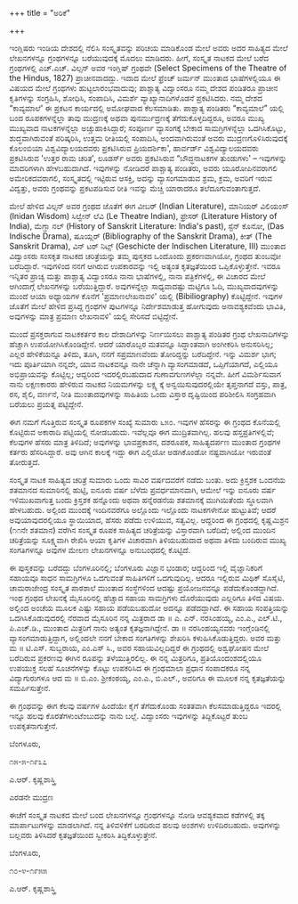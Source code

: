 +++
title = "ಅರಿಕೆ"

+++


ಇಂಗ್ಲಿಷರು ಇಂಡಿಯ ದೇಶದಲ್ಲಿ ನೆಲಿಸಿ ಸಂಸ್ಕೃತವನ್ನು ಪರಿಚಯ ಮಾಡಿಕೊಂಡ ಮೇಲೆ ಅವರು ಅದರ ಸಾಹಿತ್ಯದ ಮೇಲೆ ಲೇಖನಗಳನ್ನೂ ಗ್ರಂಥಗಳನ್ನೂ ಬರೆಯುವುದಕ್ಕೆ ಮೊದಲು ಮಾಡಿದರು. ಹೀಗೆ, ಸಂಸ್ಕೃತ ನಾಟಕದ ಮೇಲೆ ಬರೆದ ಗ್ರಂಥಗಳಲ್ಲಿ ಎಚ್.ಎಚ್. ವಿಲ್ಸನ್ ಅವರ ಇಂಗ್ಲಿಷ್ ಗ್ರಂಥವೇ (Select Specimens of the Theatre of the Hindus, 1827) ಪ್ರಾಚೀನವಾದದ್ದು. ಇದಾದ ಮೇಲೆ ಫ್ರೆಂಚ್ ಜರ್ಮನ್ ಮುಂತಾದ ಭಾಷೆಗಳಲ್ಲಿಯೂ ಈ ವಿಷಯದ ಮೇಲೆ ಗ್ರಂಥಗಳು ಹುಟ್ಟಲಾರಂಭವಾದುವು; ಪಾಶ್ಚಾತ್ಯ ವಿದ್ವಾಂಸರೂ ನಮ್ಮ ದೇಶದ ಪಂಡಿತರೂ ಪ್ರಾಚೀನ ಕೃತಿಗಳನ್ನು ಸಂಗ್ರಹಿಸಿ, ಶೋಧಿಸಿ, ಸಂಪಾದಿಸಿ, ವಿಮರ್ಶೆ ವ್ಯಾಖ್ಯಾನಾದಿಗಳೊಡನೆ ಪ್ರಕಟಿಸಿದರು. ನಮ್ಮ ದೇಶದ “ಕಾವ್ಯಮಾಲೆ' ಈ ಪ್ರಕಟನ ಕಾರ್ಯದಲ್ಲಿ ಅಮೋಘವಾದ ಕೆಲಸಮಾಡಿತು. ಪಾಶ್ಚಾತ್ಯ ಪಂಡಿತರು “ಕಾವ್ಯಮಾಲೆ” ಯಲ್ಲಿ ಬಂದ ರೂಪಕಗಳನ್ನೆಲ್ಲಾ ತಾವು ಮುದ್ರಣಕ್ಕೆ ಅಥವಾ ಪುನರ್ಮುದ್ರಣಕ್ಕೆ ತೆಗೆದುಕೊಳ್ಳದಿದ್ದರೂ, ಅವರೂ ಮುಖ್ಯ ಮುಖ್ಯವಾದ ನಾಟಕಗಳನ್ನೆಲ್ಲಾ ಅಚ್ಚುಹಾಕಿಸಿದ್ದಾರೆ; ಸಂಪೂರ್ಣ ವ್ಯಾಸಂಗಕ್ಕೆ ಬೇಕಾದ ಸಾಮಗ್ರಿಗಳನ್ನೆಲ್ಲಾ ಒದಗಿಸಿಕೊಟ್ಟು, ಶುದ್ಧವಾಗಿರುವಂತೆ ಪರಿಷ್ಕರಿಸಿ, ಉತ್ತಮ ರೀತಿಯಲ್ಲಿ ಸಂಪಾದಿಸಿ, ಅಂದವಾಗಿರುವಂತೆ ಅವರು ಮುದ್ರಣಗೊಳಿಸಿರುವುದಕ್ಕೆ ಕೊಲಂಬಿಯಾ ವಿಶ್ವವಿದ್ಯಾಲಯದವರು ಪ್ರಕಟಿಸಿರುವ ಪ್ರಿಯದರ್ಶಿಕಾ', ಹಾರ್ವರ್ಡ್ ವಿಶ್ವವಿದ್ಯಾಲಯದವರು ಪ್ರಕಟಿಸಿರುವ 'ಉತ್ತರ ರಾಮ ಚರಿತ', ಲೂಡರ್ಸ್ ಅವರು ಪ್ರಕಟಿಸಿರುವ “ಬೌದ್ಧನಾಟಕಗಳ ತುಂಡುಗಳು' – ಇವುಗಳನ್ನು ಮಾದರಿಗಳಾಗಿ ಹೇಳಬಹುದಾಗಿದೆ. ಇವುಗಳನ್ನು ನೋಡಿದರೆ ಪಾಶ್ಚಾತ್ಯ ಪಂಡಿತರು, ಅವರು ಯೂರೋಪಿನವರಾಗಲಿ ಅಮೇರಿಕದವರಾಗಲಿ, ಸಂಸ್ಕೃತದಲ್ಲಿ ಇಟ್ಟಿರುವ ಆಸಕ್ತಿ, ಅದನ್ನು ವ್ಯಾಸಂಗಮಾಡುವ ಶ್ರಮ, ಕ್ರಮ, ಅವರಿಗೆ ಇರುವ ವಿದ್ವತ್ತು, ಅವರು ಗ್ರಂಥವನ್ನು ಪ್ರಕಟಪಡಿಸುವ ರೀತಿ ಇವನ್ನು ಮೆಚ್ಚಿ ಯಾರಾದರೂ ತಲೆದೂಗುವಂತಾಗುತ್ತದೆ.

ಮೇಲೆ ಹೇಳಿದ ವಿಲ್ಸನ್ ಅವರ ಗ್ರಂಥದ ಜೊತೆಗೆ ಈಗ ವೀಬರ್ (Indian Literature), ಮಾನಿಯರ್‌ ವಿಲಿಯಂಸ್ (Inidan Wisdom) ಸಿಲ್ವೇನ್ ಲೆವಿ (Le Theatre Indian), ಫ್ರೇಸರ್‌ (Literature History of India), ಮೆಗ್ಡಾ ನಲ್ (History of Sanskrit Literature: India's past), ಸ್ಟೆನ್ ಕೊನೋ, (Das Indische Drama), ಷೂಯ್ಲರ್ (Bibliography of the Sanskrit Drama), ಕೀತ್ (The Sanskrit Drama), ವಿನ್ ಟರ್ ನಿಟ್ಸ್ (Geschicte der Indischen Literature, III) ಮುಂತಾದ ವಿದ್ವಾಂಸರು ಸಂಸಕೃತ ನಾಟಕದ ಚರಿತ್ರೆಯನ್ನು ತಮ್ಮ ಪುಸ್ತಕದ ಒಂದೊಂದು ಪ್ರಕರಣವಾಗಿಯೋ, ಗ್ರಂಥದ ತುಂಬವೋ ಬರೆದಿದ್ದಾರೆ. ಇವುಗಳಿಂದ ನನಗೆ ಆಗಿರುವ ಉಪಕಾರವನ್ನು ಇಲ್ಲಿ ಅತ್ಯಂತ ಕೃತಜ್ಞತೆಯಿಂದ ಒಪ್ಪಿಕೊಳ್ಳುತ್ತೇನೆ. ಇವರೂ ಇನ್ನಿತರ ಪ್ರಾಚ್ಯ ಮತ್ತು ಪಾಶ್ಚಾತ್ಯ ವಿದ್ವಾಂಸರೂ ನಾನಾ ಭಾಷೆಗಳಲ್ಲಿ, ನಾನಾ ಪತ್ರಿಕೆಗಳಲ್ಲಿ, ಈ ವಿಚಾರದ ಮೇಲೆ ಆಗಿಂದಾಗ್ಗೆ ಲೇಖನಗಳನ್ನು ಬರೆಯುತ್ತಿದ್ದಾರೆ. ಅವುಗಳನ್ನೆಲ್ಲಾ ಸಾಧ್ಯವಾದಷ್ಟು ಮಟ್ಟಿಗೂ ಓದಿ, ಮುಖ್ಯವಾದವುಗಳನ್ನು ಮುಂದೆ ಆಯಾ ಅಧ್ಯಾಯಗಳ ಕೊನೆಗೆ 'ಪ್ರಮಾಣಲೇಖನಾವಳಿ' ಯಲ್ಲಿ (Bibiliography) ಕೊಟ್ಟಿದ್ದೇನೆ. ಇವುಗಳ ಜೊತೆಗೆ ಮೇಲೆ ಹೇಳಿದ ಪ್ರಸಿದ್ದ ಗ್ರಂಥಗಳ ಪುಟಗಳನ್ನೂ ನಿರ್ದೇಶಮಾಡುತ್ತ ಹೋಗುವುದು ಅನಾವಶ್ಯಕವೆಂದು ಭಾವಿತಿ, ಅವುಗಳನ್ನು ಮಾತ್ರ ಪ್ರಮಾಣ ಲೇಖನಾವಳಿ' ಯಲ್ಲಿ ಸೇರಿಸದೆ ಬಿಟ್ಟಿದ್ದೇನೆ.

ಮುಂದೆ ಪ್ರಸಕ್ತರಾಗುವ ನಾಟಕಕರ್ತರ ಕಾಲ ದೇಶಾದಿಗಳನ್ನು ನಿರ್ಣಯಿಸಲು ಪಾಶ್ಚಾತ್ಯ ಪಂಡಿತರ ಗ್ರಂಥ ಲೇಖನಾದಿಗಳನ್ನು ಹೆಚ್ಚಾಗಿ ಉಪಯೋಗಿಸಿಕೊಂಡಿದ್ದೇನೆ. ಆದರೆ ಯಾರೊಬ್ಬರ ಮತವನ್ನೂ ಸಿದ್ಧಾಂತವಾಗಿ ಅಂಗೀಕರಿಸಿ ಅನುಸರಿಸಿಲ್ಲ; ಎಲ್ಲರ ಹೇಳಿಕೆಯನ್ನೂ ತಿಳಿದು, ತೂಗಿ, ನನಗೆ ಸಪ್ರಮಾಣವೆಂದು ತೋರಿದ್ದನ್ನು ಬರೆದಿದ್ದೇನೆ. ಇನ್ನು ವಿಮರ್ಶ ಭಾಗ; ಇದು ಪೂರ್ತಿಯಾಗಿ ನನ್ನದೇ, ಯಾವ ನಾಟಕವನ್ನೂ ನಾನೇ ಚೆನ್ನಾಗಿ ವ್ಯಾಸಂಗಮಾಡದೆ, ಒಪ್ಪಿಗೆಯಾಗದೆ, ಎಲ್ಲಿಯೂ ಅಭಿಪ್ರಾಯವನ್ನು ಕೊಟ್ಟಿಲ್ಲ; ಆದ್ದರಿಂದ ಇದರಲ್ಲಿರಬಹುದಾದ ಗುಣಾವಗುಣಗಳೆಲ್ಲಾ ನನ್ನವೇ. ಹೀಗೆ ವಿಮರ್ಶಿಸುವಾಗ ನಾನು ಲಕ್ಷಣಕಾರರು ಹೇಳಿರುವ ನಾಟಕದ ನಿಯಮಗಳನ್ನು ಲಕ್ಷ್ಯ ಕ್ಕೆ ಅನ್ವಯಿಸುವುದರಲ್ಲಿಯೇ ತೃಪ್ತನಾಗದೆ ವಸ್ತು, ಪಾತ್ರ, ರಸ, ಶೈಲಿ, ವರ್ಣನೆ, ನೀತಿ ಮುಂತಾದವುಗಳನ್ನು ಸಾಹಿತಿಯ ಒಂದು ವಿಸ್ತಾರ ದೃಷ್ಟಿಯಿಂದ ಪರಿಶೀಲಿಸಿ ಸಂಗ್ರಹವಾಗಿ ಬರೆಯಲು ಪ್ರಯತ್ನ ಪಟ್ಟಿದ್ದೇನೆ.

ಈಗ ನಮಗೆ ಗೊತ್ತಿರುವ ಸಂಸ್ಕೃತ ರೂಪಕಗಳ ಸಂಖ್ಯೆ ಸುಮಾರು ೬೫೦. ಇವುಗಳ ಹೆಸರನ್ನು ಈ ಗ್ರಂಥದ ಕೊನೆಯಲ್ಲಿ ಕೊಟ್ಟಿರುವ ಅಕಾರಾದಿ ಪಟ್ಟಿಯಲ್ಲಿ ನೋಡಬಹುದು. ಇವೆಲ್ಲವೂ ಈಗ ಮುದ್ರಿತವಾಗಿಲ್ಲ. ಹಲವು ಹಸ್ತಪ್ರತಿಗಳಲ್ಲಿವೆ; ಕೆಲವುಗಳ ಹೆಸರು ಮಾತ್ರ ತಿಳಿದಿದೆ; ಅವುಗಳನ್ನು ಭಾವಪ್ರಕಾಶನ, ದಶರೂಪಕ, ಸಾಹಿತ್ಯದರ್ಪಣ ಮುಂತಾದ ಗ್ರಂಥಗಳ ಕರ್ತರು ಹೆಸರಿಸಿದ್ದಾರೆ. ಅವು ಆಗಿನ ಕಾಲಕ್ಕೆ ಇದ್ದು ಈಗ ಎಲ್ಲಿಯೋ ಅಡಗಿಕೊಂಡೋ ನಷ್ಟವಾಗಿಯೋ ಇರುವಂತೆ ತೋರುತ್ತದೆ.

ಸಂಸ್ಕೃತ ನಾಟಕ ಸಾಹಿತ್ಯದ ಚರಿತ್ರೆ ಸುಮಾರು ಒಂದು ಸಾವಿರ ವರ್ಷದವರೆಗೆ ನಡೆದು ಬಂತು. ಅದು ಕ್ರಿಸ್ತಶಕ ಒಂದನೆಯ ಶತಮಾನದ ಸುಮಾರಿನಲ್ಲಿ ಹುಟ್ಟಿ, ಐನೂರು ವರ್ಷ ಬೆಳೆದು ಪ್ರವರ್ಧಮಾನವಾಗಿ, ಆಮೇಲೆ ಇನ್ನು ಐನೂರು ವರ್ಷ ಇಳಿಮುಖವಾಗುತ್ತ ಬಂದು ಕ್ರಿಸ್ತಶಕ ಹನ್ನೊಂದು ಅಥವಾ ಹನ್ನೆರಡನೆಯ ಶತಮಾನಕ್ಕೆ ಮುಗಿಯಿತೆಂದು ಸ್ಥೂಲವಾಗಿ ಹೇಳಬಹುದು. ಅಲ್ಲಿಂದ ಮುಂದಕ್ಕೆ ಇಂದಿನವರೆಗೂ ಅಲ್ಲೊಂದು ಇಲ್ಲೊಂದು ನಾಟಕಗಳೇನೋ ಹುಟ್ಟುತಿವೆ; ಆದರೆ ಅವುಯಾವುದರಲ್ಲಿಯೂ ಸ್ಥಾಯಿಯಾದ, ಹೆಸರು ಪಡೆದು ಉಳಿಯುವ, ಸತ್ವವಿಲ್ಲ. ಆದ್ದರಿಂದ ಈ ಗ್ರಂಥದಲ್ಲಿ ಕೃಷ್ಣಮಿಶ್ರನ (೧೧ನೇ ಶತಮಾನ) ವರೆಗಿನ ಸಂಸ್ಕೃತ ರೂಪಕ ಸಾಹಿತ್ಯದ ಚರಿತ್ರೆಯನ್ನು ವಿಸ್ತಾರವಾಗಿ ಬರೆದಿದೆ; ಅಲ್ಲಿಂದ ಮುಂದಿನ ಚರಿತ್ರೆಯನ್ನು ಸೂಕ್ಷ್ಮವಾಗಿ ರೇಖಿಸಿ ಆಯಾ ಕೃತಿಗಳ ವಿಚಾರವಾಗಿ ತಿಳಿಯಬಹುದಾದ ಅಥವಾ ತಿಳಿದು ಬಂದಿರುವ ಮುಖ್ಯ ಸಂಗತಿಗಳನ್ನೂ ಅವುಗಳ ಮೇಲಣ ಲೇಖನಗಳನ್ನೂ ಅನುಬಂಧದಲ್ಲಿ ಕೊಟ್ಟಿದೆ.

ಈ ಪುಸ್ತಕವನ್ನು ಬರೆದದ್ದು ಬೆಂಗಳೂರಿನಲ್ಲಿ; ಬೆಂಗಳೂರು ವಿಜ್ಞಾನ ಭಂಡಾರ; ಆದ್ದರಿಂದ ಇಲ್ಲಿ ವೈಜ್ಞಾನಿಕರಿಗೆ ಸಹಾಯವೂ ಸಾಧನ ಸಾಮಗ್ರಿಗಳೂ ಒದಗುವಂತೆ ಸಾಹಿತಿಗಳಿಗೆ ಒದಗುವುದಿಲ್ಲ. ಆದರೂ ಇಲ್ಲಿರುವ ಮಿಥಿಕ್ ಸೊಸೈಟಿ, ಚಾಮರಾಜೇಂದ್ರ ಸಂಸ್ಕೃತ ಪಾಠಶಾಲೆ ಮುಂತಾದ ಸಂಸ್ಥೆಗಳಿಂದ ಆದಷ್ಟು ಪ್ರಯೋಜನವನ್ನೂ ಪಡೆದುಕೊಂಡದ್ದಾಗಿದೆ. ಇಂಥ ಗ್ರಂಥದ ಲೇಖನಕ್ಕೆ ಮೈಸೂರಿನಲ್ಲಿ ಹೆಚ್ಚಾದ ಸಹಾಯ ಸಾಮಗ್ರಿಗಳು ದೊರೆಯುವುದು ಎಲ್ಲರಿಗೂ ತಿಳಿದ ವಿಷಯ. ಅಲ್ಲಿಂದ ಅಂಚೆಯ ಮೂಲಕ ಎಷ್ಟು ಸಹಾಯ ಪಡೆಯಬಹುದೋ ಅದನ್ನೂ ಪಡೆದದ್ದಾಗಿದೆ. ಈ ಸಹಾಯ ಸಂಪತ್ತಿಯನ್ನು ಒದಗಿಸಿಕೊಡುವುದರಲ್ಲಿ ನೆರವಾದ ಮೈಸೂರಿನ ನನ್ನ ಮಿತ್ರರಾದ ಡಾ ॥ ಎ. ಎನ್. ನರಸಿಂಹಯ್ಯ, ಎಂ.ಎ., ಎಲ್.ಟಿ., ಪಿ.ಎಚ್.ಡಿ., ಮುಂತಾದ ಮಿತ್ರರಿಗೆ ನಾನು ಅತ್ಯಂತ ಕೃತಜ್ಞನಾಗಿದ್ದೇನೆ. ಡಾ ॥ ನರಸಿಂಹಯ್ಯನವರು ಇಂಗ್ಲೆಂಡಿನಲ್ಲಿ ವ್ಯಾಸಂಗಮಾಡುತ್ತಿದ್ದಾಗ, ಅಲ್ಲಿಂದಲೇ ನನಗೆ ಬೇಕಾದ ಸಂಗತಿಗಳನ್ನು ಶೇಖರಿಸಿ ಕಳುಹಿಸಿಕೊಡುತ್ತಿದ್ದರು. ಅವರ ಮತ್ತು ಮ ॥ ಟಿ.ಎಸ್. ಸುಬ್ಬರಾಯ, ಎಂ.ಎಸ್ ಸಿ., ಅವರ ಸಹಾಯವಿಲ್ಲದಿದ್ದರೆ ಈ ಗ್ರಂಥದಲ್ಲಿ ಅಶ್ವಘೋಷನ ಮೇಲೆ ಬರೆದಿರುವ ಪ್ರಕರಣವು ಈಗಿನ ರೂಪನ್ನು ತಳೆಯುತ್ತಿರಲಿಲ್ಲ. ಈ ನನ್ನ ಮಿತ್ರರಿಗೂ, ಪ್ರತಿಯೊಂದಂಶದಲ್ಲಿಯೂ ಉಪಯುಕ್ತ ಸಲಹೆ ಸೂಚನೆಗಳನ್ನು ಕೊಟ್ಟು ಉಪಕರಿಸಿದ ಈ ಗ್ರಂಥಮಾಲಾ ಪ್ರಧಾನ ಸಂಪಾದಕರೂ ನನ್ನ ವಿದ್ಯಾಗುರುಗಳೂ ಆದ ಮ ॥ ಬಿ.ಎಂ. ಶ್ರೀಕಂಠಯ್ಯ, ಎಂ.ಎ., ಬಿ.ಎಲ್., ಅವರಿಗೂ ಈ ಮೂಲಕ ನನ್ನ ಕೃತಜ್ಞತೆಯನ್ನು ಸಮರ್ಪಿಸುತ್ತೇನೆ.

ಈ ಗ್ರಂಥವನ್ನು ಈಗ ಕೆಲವು ವರ್ಷಗಳ ಹಿಂದೆಯೇ ಕೈಗೆ ತೆಗೆದುಕೊಂಡು ಸಂತತವಾಗಿ ಕೆಲಸಮಾಡುತ್ತಿದ್ದರೂ ಇದರಲ್ಲಿ ಇನ್ನೂ ಹಲವು ಕೊರತೆಗಳುಂಟೆಂಬುದನ್ನು ನಾನು ಬಲ್ಲೆ. ವಿದ್ವಾಂಸರು ಇವುಗಳನ್ನು ತಿದ್ದಿಕೊಟ್ಟರೆ ತುಂಬ ಉಪಕೃತನಾಗುತ್ತೇನೆ.

ಬೆಂಗಳೂರು,

೧೫-೫-೧೯೩೭

ಎ.ಆರ್. ಕೃಷ್ಣಶಾಸ್ತ್ರಿ

ಎರಡನೇ ಮುದ್ರಣ

ಈಚೆಗೆ ಸಂಸ್ಕೃತ ನಾಟಕದ ಮೇಲೆ ಬಂದ ಲೇಖನಗಳನ್ನೂ ಗ್ರಂಥಗಳನ್ನೂ ನೋಡಿ ಆವಶ್ಯಕವಾದ ಕಡೆಗಳಲ್ಲಿ ತಕ್ಕ ಮಾರ್ಪಾಟುಗಳನ್ನು ಮಾಡಲಾಗಿದೆ. ನನ್ನ ತಿಳಿವಳಿಕೆಗೆ ಬರದಿರುವ ಹಲವು ಅಂಶಗಳು ಉಳಿದಿರಬಹುದು. ಅವುಗಳನ್ನು ಬಲ್ಲವರು ತಿಳಿಸಿದರೆ ಕೃತಜ್ಞತೆಯಿಂದ ಸ್ವೀಕರಿಸಿ ತಿದ್ದಿಕೊಳ್ಳುತ್ತೇನೆ.

ಬೆಂಗಳೂರು,

೧೦-೪-೧೯೫೫

ಎ.ಆರ್. ಕೃಷ್ಣಶಾಸ್ತ್ರಿ

